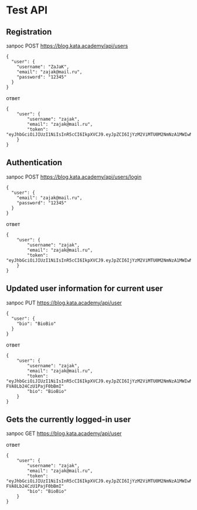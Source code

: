 # Test API

## Registration

запрос POST https://blog.kata.academy/api/users

```
{
  "user": {
    "username": "ZaJaK",
    "email": "zajak@mail.ru",
    "password": "12345"
  }
}
```

ответ

```
{
    "user": {
        "username": "zajak",
        "email": "zajak@mail.ru",
        "token": "eyJhbGciOiJIUzI1NiIsInR5cCI6IkpXVCJ9.eyJpZCI6IjYzM2ViMTU0M2NmNzA1MWIwMDgyYWFmOCIsInVzZXJuYW1lIjoiemFqYWsiLCJleHAiOjE2NzAyMzcwMTIsImlhdCI6MTY2NTA1MzAxMn0.ACyo_ASXgYVzePYcTuMmctgfvbFDmQRWF4zXDCD4rUc"
    }
}
```

## Authentication

запрос POST https://blog.kata.academy/api/users/login

```
{
  "user": {
    "email": "zajak@mail.ru",
    "password": "12345"
  }
}
```
ответ

```
{
    "user": {
        "username": "zajak",
        "email": "zajak@mail.ru",
        "token": "eyJhbGciOiJIUzI1NiIsInR5cCI6IkpXVCJ9.eyJpZCI6IjYzM2ViMTU0M2NmNzA1MWIwMDgyYWFmOCIsInVzZXJuYW1lIjoiemFqYWsiLCJleHAiOjE2NzAyMzcxNjAsImlhdCI6MTY2NTA1MzE2MH0.7oocm65aKRzW0iaEqJveNTT71_sVUOTpMGgmSS7n5Ys"
    }
}
```

## Updated user information for current user

запрос PUT https://blog.kata.academy/api/user

```
{
  "user": {
    "bio": "BioBio"
  }
}
```

ответ

```
{
    "user": {
        "username": "zajak",
        "email": "zajak@mail.ru",
        "token": "eyJhbGciOiJIUzI1NiIsInR5cCI6IkpXVCJ9.eyJpZCI6IjYzM2ViMTU0M2NmNzA1MWIwMDgyYWFmOCIsInVzZXJuYW1lIjoiemFqYWsiLCJleHAiOjE2NzAyMzc1ODcsImlhdCI6MTY2NTA1MzU4N30.w_UZo041JOAtGRZQ5uBe5-FVA8Lb24CzU1PajF0bBmI"
        "bio": "BioBio"
    }
}
```

## Gets the currently logged-in user

запрос GET https://blog.kata.academy/api/user

ответ

```
{
    "user": {
        "username": "zajak",
        "email": "zajak@mail.ru",
        "token": "eyJhbGciOiJIUzI1NiIsInR5cCI6IkpXVCJ9.eyJpZCI6IjYzM2ViMTU0M2NmNzA1MWIwMDgyYWFmOCIsInVzZXJuYW1lIjoiemFqYWsiLCJleHAiOjE2NzAyMzc1ODcsImlhdCI6MTY2NTA1MzU4N30.w_UZo041JOAtGRZQ5uBe5-FVA8Lb24CzU1PajF0bBmI"
        "bio": "BioBio"
    }
}
```
